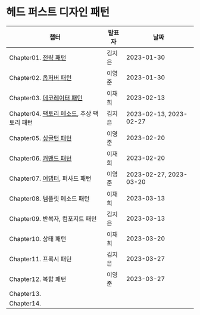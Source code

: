 # 헤드 퍼스트 디자인 패턴
| 챕터                                                                                 | 발표자 | 날짜                   |
| ------------------------------------------------------------------------------------ | ------ | ---------------------- |
| Chapter01. [전략 패턴](Chapter01.%20전략%20패턴.md)                                  | 김지은 | 2023-01-30             |
| Chapter02. [옵저버 패턴](Chapter02.%20옵저버%20패턴.md)                              | 이영준 | 2023-01-30             |
| Chapter03. [데코레이터 패턴](Chapter03.%20데코레이터%20패턴.md)                      | 이재희 | 2023-02-13             |
| Chapter04. [팩토리 메소드](Chapter04.%20팩토리%20메소드%20패턴.md), 추상 팩토리 패턴 | 김지은 | 2023-02-13, 2023-02-27 |
| Chapter05. [싱글턴 패턴](Chapter05.%20싱글턴%20패턴.md)                              | 이영준 | 2023-02-20             |
| Chapter06. [커맨드 패턴](Chapter06.%20커맨드%20패턴.md)                              | 이재희 | 2023-02-20             |
| Chapter07. [어댑터](Chapter07.%20어댑터%20패턴.md), 퍼사드 패턴                      | 이영준 | 2023-02-27, 2023-03-20 |
| Chapter08. 템플릿 메소드 패턴                                                        | 이재희 | 2023-03-13             |
| Chapter09. 반복자, 컴포지트 패턴                                                     | 김지은 | 2023-03-13             |
| Chapter10. 상태 패턴                                                                 | 이재희 | 2023-03-20             |
| Chapter11. 프록시 패턴                                                               | 김지은 | 2023-03-27             |
| Chapter12. 복합 패턴                                                                 | 이영준 | 2023-03-27             |
| Chapter13.                                                                           |        |                        |
| Chapter14.                                                                           |        |                        |
